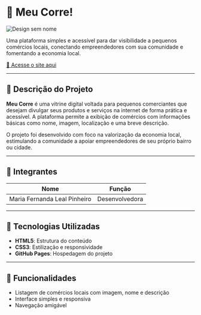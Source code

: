 # 💼 Meu Corre!  

![Design sem nome](https://github.com/user-attachments/assets/f48cc5a2-0364-455a-b14c-1364b19bb4a3)


Uma plataforma simples e acessível para dar visibilidade a pequenos comércios locais, conectando empreendedores com sua comunidade e fomentando a economia local.

[🔗 Acesse o site aqui](https://mariaferleal.github.io/Projeto_MeuCorre/)

---

## 📝 Descrição do Projeto

**Meu Corre** é uma vitrine digital voltada para pequenos comerciantes que desejam divulgar seus produtos e serviços na internet de forma prática e acessível. A plataforma permite a exibição de comércios com informações básicas como nome, imagem, localização e uma breve descrição.

O projeto foi desenvolvido com foco na valorização da economia local, estimulando a comunidade a apoiar empreendedores de seu próprio bairro ou cidade.

---

## 👥 Integrantes

| Nome               | Função                |
|--------------------|------------------------|
| Maria Fernanda Leal Pinheiro | Desenvolvedora |

---


## 🔧 Tecnologias Utilizadas

- **HTML5**: Estrutura do conteúdo
- **CSS3**: Estilização e responsividade
- **GitHub Pages**: Hospedagem do projeto

---

## 📌 Funcionalidades

- Listagem de comércios locais com imagem, nome e descrição
- Interface simples e responsiva
- Navegação amigável





